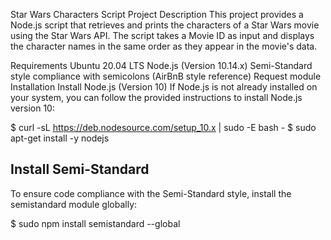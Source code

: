 Star Wars Characters Script
Project Description
This project provides a Node.js script that retrieves and prints the characters of a Star Wars movie using the Star Wars API. The script takes a Movie ID as input and displays the character names in the same order as they appear in the movie's data.

Requirements
Ubuntu 20.04 LTS
Node.js (Version 10.14.x)
Semi-Standard style compliance with semicolons (AirBnB style reference)
Request module
Installation
Install Node.js (Version 10)
If Node.js is not already installed on your system, you can follow the provided instructions to install Node.js version 10:

$ curl -sL https://deb.nodesource.com/setup_10.x | sudo -E bash -
$ sudo apt-get install -y nodejs

## Install Semi-Standard
To ensure code compliance with the Semi-Standard style, install the semistandard module globally:

$ sudo npm install semistandard --global
